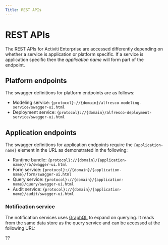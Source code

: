 ```yaml
---
Title: REST APIs
---
```


# REST APIs
The REST APIs for Activiti Enterprise are accessed differently depending on whether a service is application or platform specific. If a service is application specific then the *application name* will form part of the endpoint. 

## Platform endpoints
The swagger definitions for platform endpoints are as follows:

* Modeling service: `{protocol}://{domain}/alfresco-modeling-service/swagger-ui.html`
* Deployment service: `{protocol}://{domain}/alfresco-deployment-service/swagger-ui.html`

## Application endpoints
The swagger definitions for application endpoints require the `{application-name}` element in the URL as demonstrated in the following:

* Runtime bundle: `{protocol}://{domain}/{application-name}/rb/swagger-ui.html`
* Form service: `{protocol}://{domain}/{application-name}/form/swagger-ui.html`
* Query service: `{protocol}://{domain}/{application-name}/query/swagger-ui.html`
* Audit service: `{protocol}://{domain}/{application-name}/audit/swagger-ui.html`

### Notification service
The notification services uses [GraphQL](https://graphql.org/learn/) to expand on querying. It reads from the same data store as the query service and can be accessed at the following URL: 

?? 